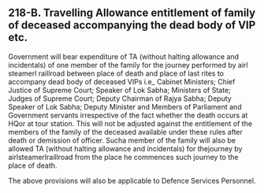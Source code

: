 ## 218-B. Travelling Allowance entitlement of family of deceased accompanying the dead body of VIP etc.

Government will bear expenditure of TA (without halting allowance and incidentals) of one member of the family for the journey performed by airl steamerl raillroad between place of death and place of last rites to accompany dead body of deceased VIPs i.e\_ Cabinet Ministers; Chief Justice of Supreme Court; Speaker of Lok Sabha; Ministers of State; Judges of Supreme Court; Deputy Chairman of Rajya Sabha; Deputy Speaker of Lok Sabha; Deputy Minister and Members of Parliament and Government servants irrespective of the fact whether the death occurs at HQor at tour station. This will not be adjusted against the entitlement of the members of the family of the deceased available under these rules after death or demission of officer. Sucha member of the family will also be allowed TA (without halting allowance and incidentals) for thejourney by airlsteamerIraillroad from the place he commences such journey to the place of death.

The above provisions will also be applicable to Defence Services Personnel.
